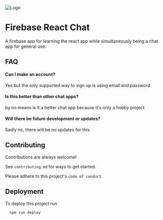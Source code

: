 ![Logo](https://user-images.githubusercontent.com/64884560/212840108-710c26ea-ea9c-48e7-bc15-d0f5aa23ead1.png)

# Firebase React Chat

A firebase app for learning the react app while simultaneously being a chat app for general use.

## FAQ

#### Can I make an account?

Yes but the only supported way to sign up is using email and password

#### Is this better than other chat apps?

by no means is it a better chat app because it's only a hobby project

#### Will there be future development or updates?

Sadly no, there will be no updates for this


## Contributing

Contributions are always welcome!

See `contributing.md` for ways to get started.

Please adhere to this project's `code of conduct`.


## Deployment

To deploy this project run

```bash
  npm run deploy
```

